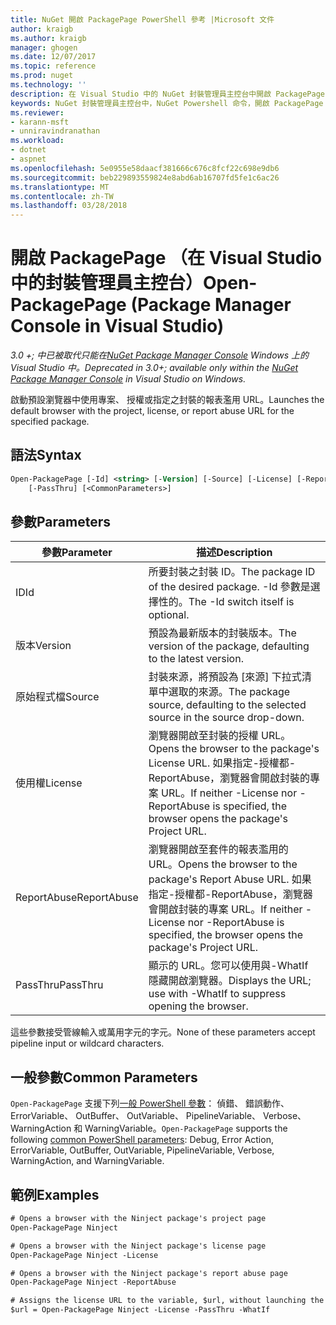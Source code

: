 ```yaml
---
title: NuGet 開啟 PackagePage PowerShell 參考 |Microsoft 文件
author: kraigb
ms.author: kraigb
manager: ghogen
ms.date: 12/07/2017
ms.topic: reference
ms.prod: nuget
ms.technology: ''
description: 在 Visual Studio 中的 NuGet 封裝管理員主控台中開啟 PackagePage PowerShell 命令的參考。
keywords: NuGet 封裝管理員主控台中，NuGet Powershell 命令，開啟 PackagePage NuGet Powershell 參考
ms.reviewer:
- karann-msft
- unniravindranathan
ms.workload:
- dotnet
- aspnet
ms.openlocfilehash: 5e0955e58daacf381666c676c8fcf22c698e9db6
ms.sourcegitcommit: beb229893559824e8abd6ab16707fd5fe1c6ac26
ms.translationtype: MT
ms.contentlocale: zh-TW
ms.lasthandoff: 03/28/2018
---
```

# <a name="open-packagepage-package-manager-console-in-visual-studio"></a><span data-ttu-id="62129-104">開啟 PackagePage （在 Visual Studio 中的封裝管理員主控台）</span><span class="sxs-lookup"><span data-stu-id="62129-104">Open-PackagePage (Package Manager Console in Visual Studio)</span></span>

<span data-ttu-id="62129-105">*3.0 +; 中已被取代只能在[NuGet Package Manager Console](package-manager-console.md) Windows 上的 Visual Studio 中。*</span><span class="sxs-lookup"><span data-stu-id="62129-105">*Deprecated in 3.0+; available only within the [NuGet Package Manager Console](package-manager-console.md) in Visual Studio on Windows.*</span></span>

<span data-ttu-id="62129-106">啟動預設瀏覽器中使用專案、 授權或指定之封裝的報表濫用 URL。</span><span class="sxs-lookup"><span data-stu-id="62129-106">Launches the default browser with the project, license, or report abuse URL for the specified package.</span></span>

## <a name="syntax"></a><span data-ttu-id="62129-107">語法</span><span class="sxs-lookup"><span data-stu-id="62129-107">Syntax</span></span>

```ps
Open-PackagePage [-Id] <string> [-Version] [-Source] [-License] [-ReportAbuse]
    [-PassThru] [<CommonParameters>]
```

## <a name="parameters"></a><span data-ttu-id="62129-108">參數</span><span class="sxs-lookup"><span data-stu-id="62129-108">Parameters</span></span>

| <span data-ttu-id="62129-109">參數</span><span class="sxs-lookup"><span data-stu-id="62129-109">Parameter</span></span> | <span data-ttu-id="62129-110">描述</span><span class="sxs-lookup"><span data-stu-id="62129-110">Description</span></span> |
| --- | --- |
| <span data-ttu-id="62129-111">ID</span><span class="sxs-lookup"><span data-stu-id="62129-111">Id</span></span> | <span data-ttu-id="62129-112">所要封裝之封裝 ID。</span><span class="sxs-lookup"><span data-stu-id="62129-112">The package ID of the desired package.</span></span> <span data-ttu-id="62129-113">-Id 參數是選擇性的。</span><span class="sxs-lookup"><span data-stu-id="62129-113">The -Id switch itself is optional.</span></span> |
| <span data-ttu-id="62129-114">版本</span><span class="sxs-lookup"><span data-stu-id="62129-114">Version</span></span> | <span data-ttu-id="62129-115">預設為最新版本的封裝版本。</span><span class="sxs-lookup"><span data-stu-id="62129-115">The version of the package, defaulting to the latest version.</span></span> |
| <span data-ttu-id="62129-116">原始程式檔</span><span class="sxs-lookup"><span data-stu-id="62129-116">Source</span></span> | <span data-ttu-id="62129-117">封裝來源，將預設為 [來源] 下拉式清單中選取的來源。</span><span class="sxs-lookup"><span data-stu-id="62129-117">The package source, defaulting to the selected source in the source drop-down.</span></span> |
| <span data-ttu-id="62129-118">使用權</span><span class="sxs-lookup"><span data-stu-id="62129-118">License</span></span> | <span data-ttu-id="62129-119">瀏覽器開啟至封裝的授權 URL。</span><span class="sxs-lookup"><span data-stu-id="62129-119">Opens the browser to the package's License URL.</span></span> <span data-ttu-id="62129-120">如果指定-授權都-ReportAbuse，瀏覽器會開啟封裝的專案 URL。</span><span class="sxs-lookup"><span data-stu-id="62129-120">If neither -License nor -ReportAbuse is specified, the browser opens the package's Project URL.</span></span> |
| <span data-ttu-id="62129-121">ReportAbuse</span><span class="sxs-lookup"><span data-stu-id="62129-121">ReportAbuse</span></span> | <span data-ttu-id="62129-122">瀏覽器開啟至套件的報表濫用的 URL。</span><span class="sxs-lookup"><span data-stu-id="62129-122">Opens the browser to the package's Report Abuse URL.</span></span> <span data-ttu-id="62129-123">如果指定-授權都-ReportAbuse，瀏覽器會開啟封裝的專案 URL。</span><span class="sxs-lookup"><span data-stu-id="62129-123">If neither -License nor -ReportAbuse is specified, the browser opens the package's Project URL.</span></span> |
| <span data-ttu-id="62129-124">PassThru</span><span class="sxs-lookup"><span data-stu-id="62129-124">PassThru</span></span> | <span data-ttu-id="62129-125">顯示的 URL。您可以使用與-WhatIf 隱藏開啟瀏覽器。</span><span class="sxs-lookup"><span data-stu-id="62129-125">Displays the URL; use with -WhatIf to suppress opening the browser.</span></span> |

<span data-ttu-id="62129-126">這些參數接受管線輸入或萬用字元的字元。</span><span class="sxs-lookup"><span data-stu-id="62129-126">None of these parameters accept pipeline input or wildcard characters.</span></span>

## <a name="common-parameters"></a><span data-ttu-id="62129-127">一般參數</span><span class="sxs-lookup"><span data-stu-id="62129-127">Common Parameters</span></span>

<span data-ttu-id="62129-128">`Open-PackagePage` 支援下列[一般 PowerShell 參數](http://go.microsoft.com/fwlink/?LinkID=113216)： 偵錯、 錯誤動作、 ErrorVariable、 OutBuffer、 OutVariable、 PipelineVariable、 Verbose、 WarningAction 和 WarningVariable。</span><span class="sxs-lookup"><span data-stu-id="62129-128">`Open-PackagePage` supports the following [common PowerShell parameters](http://go.microsoft.com/fwlink/?LinkID=113216): Debug, Error Action, ErrorVariable, OutBuffer, OutVariable, PipelineVariable, Verbose, WarningAction, and WarningVariable.</span></span>

## <a name="examples"></a><span data-ttu-id="62129-129">範例</span><span class="sxs-lookup"><span data-stu-id="62129-129">Examples</span></span>

```ps
# Opens a browser with the Ninject package's project page
Open-PackagePage Ninject

# Opens a browser with the Ninject package's license page
Open-PackagePage Ninject -License

# Opens a browser with the Ninject package's report abuse page  
Open-PackagePage Ninject -ReportAbuse

# Assigns the license URL to the variable, $url, without launching the browser
$url = Open-PackagePage Ninject -License -PassThru -WhatIf
```